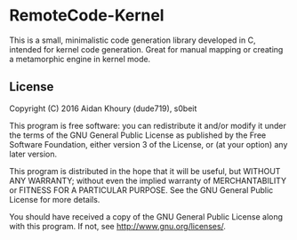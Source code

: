 # RemoteCode-Kernel 

This is a small, minimalistic code generation library developed in C, intended for kernel code generation. Great for manual mapping or creating a metamorphic engine in kernel mode.

## License

Copyright (C) 2016 Aidan Khoury (dude719), s0beit

This program is free software: you can redistribute it and/or modify it under the terms of the GNU General Public License as published by the Free Software Foundation, either version 3 of the License, or (at your option) any later version.

This program is distributed in the hope that it will be useful, but WITHOUT ANY WARRANTY; without even the implied warranty of MERCHANTABILITY or FITNESS FOR A PARTICULAR PURPOSE. See the GNU General Public License for more details.

You should have received a copy of the GNU General Public License along with this program. If not, see http://www.gnu.org/licenses/.
